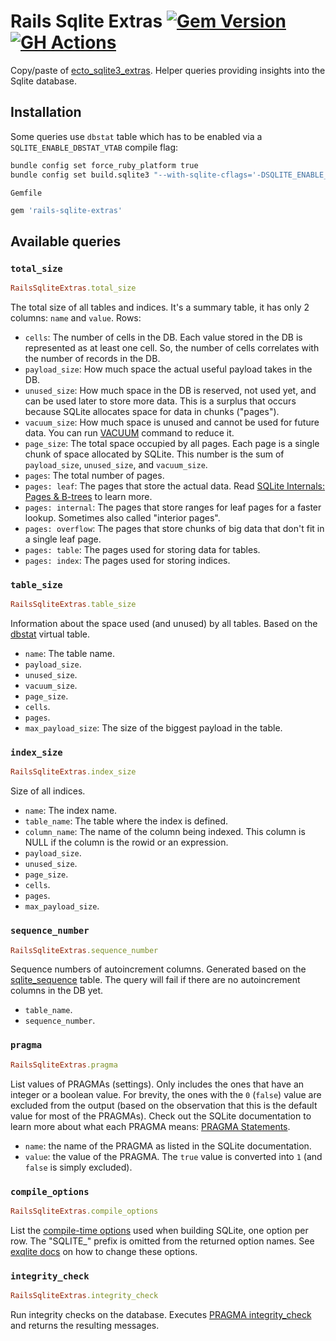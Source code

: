 # Rails Sqlite Extras [![Gem Version](https://badge.fury.io/rb/rails-sqlite-extras.svg)](https://badge.fury.io/rb/rails-sqlite-extras) [![GH Actions](https://github.com/pawurb/rails-sqlite-extras/actions/workflows/ci.yml/badge.svg)](https://github.com/pawurb/rails-sqlite-extras/actions)

Copy/paste of [ecto_sqlite3_extras](https://github.com/orsinium-labs/ecto_sqlite3_extras). Helper queries providing insights into the Sqlite database.

## Installation

Some queries use `dbstat` table which has to be enabled via a `SQLITE_ENABLE_DBSTAT_VTAB` compile flag:

```bash
bundle config set force_ruby_platform true
bundle config set build.sqlite3 "--with-sqlite-cflags='-DSQLITE_ENABLE_DBSTAT_VTAB=1'"
```

`Gemfile`
```bash
gem 'rails-sqlite-extras'
```

## Available queries

### `total_size`

```ruby
RailsSqliteExtras.total_size
```

The total size of all tables and indices. It's a summary table, it has only 2 columns: `name` and `value`. Rows:

- `cells`: The number of cells in the DB. Each value stored in the DB is represented as at least one cell. So, the number of cells correlates with the number of records in the DB.
- `payload_size`: How much space the actual useful payload takes in the DB.
- `unused_size`: How much space in the DB is reserved, not used yet, and can be used later to store more data. This is a surplus that occurs because SQLite allocates space for data in chunks ("pages").
- `vacuum_size`: How much space is unused and cannot be used for future data. You can run [VACUUM](https://www.sqlite.org/lang_vacuum.html) command to reduce it.
- `page_size`: The total space occupied by all pages. Each page is a single chunk of space allocated by SQLite. This number is the sum of `payload_size`, `unused_size`, and `vacuum_size`.
- `pages`: The total number of pages.
- `pages: leaf`: The pages that store the actual data. Read [SQLite Internals: Pages & B-trees](https://fly.io/blog/sqlite-internals-btree/) to learn more.
- `pages: internal`: The pages that store ranges for leaf pages for a faster lookup. Sometimes also called "interior pages".
- `pages: overflow`: The pages that store chunks of big data that don't fit in a single leaf page.
- `pages: table`: The pages used for storing data for tables.
- `pages: index`: The pages used for storing indices.

### `table_size`

```ruby
RailsSqliteExtras.table_size
```

Information about the space used (and unused) by all tables. Based on the [dbstat](https://www.sqlite.org/dbstat.html) virtual table.

- `name`: The table name.
- `payload_size`.
- `unused_size`.
- `vacuum_size`.
- `page_size`.
- `cells`.
- `pages`.
- `max_payload_size`: The size of the biggest payload in the table.

### `index_size`

```ruby
RailsSqliteExtras.index_size
```

Size of all indices.

- `name`: The index name.
- `table_name`: The table where the index is defined.
- `column_name`: The name of the column being indexed. This column is NULL if the column is the rowid or an expression.
- `payload_size`.
- `unused_size`.
- `page_size`.
- `cells`.
- `pages`.
- `max_payload_size`.

### `sequence_number`

```ruby
RailsSqliteExtras.sequence_number
```

Sequence numbers of autoincrement columns. Generated based on the [sqlite_sequence](https://renenyffenegger.ch/notes/development/databases/SQLite/internals/schema-objects/sqlite_sequence) table. The query will fail if there are no autoincrement columns in the DB yet.

- `table_name`.
- `sequence_number`.

### `pragma`

```ruby
RailsSqliteExtras.pragma
```

List values of PRAGMAs (settings). Only includes the ones that have an integer or a boolean value. For brevity, the ones with the `0` (`false`) value are excluded from the output (based on the observation that this is the default value for most of the PRAGMAs). Check out the SQLite documentation to learn more about what each PRAGMA means: [PRAGMA Statements](https://www.sqlite.org/pragma.html).

- `name`: the name of the PRAGMA as listed in the SQLite documentation.
- `value`: the value of the PRAGMA. The `true` value is converted into `1` (and `false` is simply excluded).

### `compile_options` 

```ruby
RailsSqliteExtras.compile_options
```

List the [compile-time options](https://www.sqlite.org/compile.html) used when building SQLite, one option per row. The "SQLITE_" prefix is omitted from the returned option names. See [exqlite docs](https://github.com/elixir-sqlite/exqlite#defining-extra-compile-flags) on how to change these options.

### `integrity_check`

```ruby
RailsSqliteExtras.integrity_check
```

Run integrity checks on the database. Executes [PRAGMA integrity_check](https://www.sqlite.org/pragma.html#pragma_integrity_check) and returns the resulting messages.